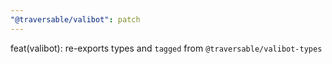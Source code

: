 ```yaml
---
"@traversable/valibot": patch
---
```


feat(valibot): re-exports types and `tagged` from `@traversable/valibot-types`

